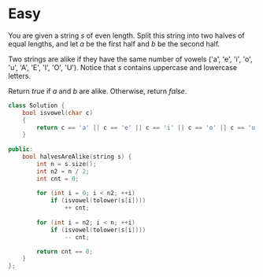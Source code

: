 # Easy

You are given a string $s$ of even length. Split this string into two halves of equal lengths, and let $a$ be the first half and $b$ be the second half.

Two strings are alike if they have the same number of vowels ('a', 'e', 'i', 'o', 'u', 'A', 'E', 'I', 'O', 'U'). Notice that $s$ contains uppercase and lowercase letters.

Return $true$ if $a$ and $b$ are alike. Otherwise, return $false$.

```cpp
class Solution {
    bool isvowel(char c)
    {
        return c == 'a' || c == 'e' || c == 'i' || c == 'o' || c == 'u';
    }
    
public:
    bool halvesAreAlike(string s) {
        int n = s.size();
        int n2 = n / 2;
        int cnt = 0;
        
        for (int i = 0; i < n2; ++i)
            if (isvowel(tolower(s[i])))
                ++ cnt;
        
        for (int i = n2; i < n; ++i)
            if (isvowel(tolower(s[i])))
                -- cnt;

        return cnt == 0;
    }
};
```
